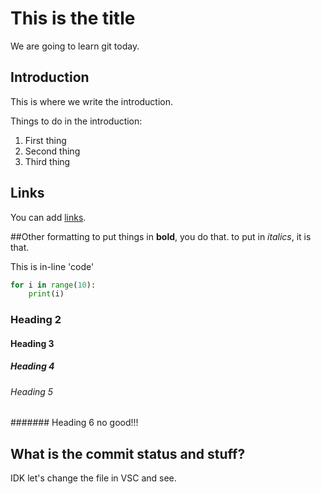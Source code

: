 # This is the title
We are going to learn git today.

## Introduction
This is where we write the introduction.

Things to do in the introduction:

1. First thing
2. Second thing
3. Third thing

## Links
You can add [links](https://github.com/c-f-rey/204gh/blob/master/github_tutorial.md).

##Other formatting
to put things in **bold**, you do that. to put in *italics*, it is that.

This is in-line 'code'


```python
for i in range(10):
    print(i)
```
### Heading 2
#### Heading 3
##### Heading 4
###### Heading 5
####### Heading 6 no good!!!

## What is the commit status and stuff?

IDK let's change the file in VSC and see.